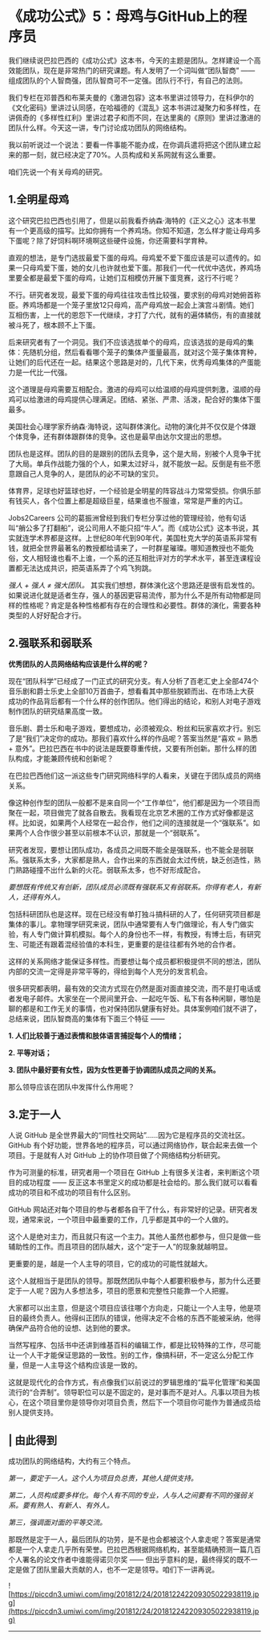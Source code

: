 # 《成功公式》5：母鸡与GitHub上的程序员

我们继续说巴拉巴西的《成功公式》这本书，今天的主题是团队。怎样建设一个高效能团队，现在是非常热门的研究课题。有人发明了一个词叫做“团队智商” —— 组成团队的个人智商强，团队智商可不一定强。团队行不行，有自己的法则。

我们专栏在邓普西和布莱夫曼的《激进包容》这本书里讲过领导力，在科伊尔的《文化密码》里讲过认同感，在哈福德的《混乱》这本书讲过凝聚力和多样性，在讲佩奇的《多样性红利》里讲过君子和而不同，在达里奥的《原则》里讲过激进的团队什么样。今天这一讲，专门讨论成功团队的网络结构。

我以前听说过一个说法：要看一件事能不能办成，在你调兵遣将把这个团队建立起来的那一刻，就已经决定了70%。人员构成和关系网就有这么重要。

咱们先说一个有关母鸡的研究。

## 1.全明星母鸡

这个研究巴拉巴西也引用了，但是以前我看乔纳森·海特的《正义之心》这本书里有一个更高级的描写。比如你拥有一个养鸡场。你知不知道，怎么样才能让母鸡多下蛋呢？除了好饲料啊环境啊这些硬件设施，你还需要科学育种。

直观的想法，是专门选拔最爱下蛋的母鸡。母鸡爱不爱下蛋应该是可以遗传的。如果一只母鸡爱下蛋，她的女儿也许就也爱下蛋。那我们一代一代优中选优，养鸡场里要全都是最爱下蛋的母鸡，让她们互相模仿开展下蛋竞赛，这行不行呢？

不行。研究者发现，最爱下蛋的母鸡往往攻击性比较强，要求别的母鸡对她俯首称臣。养鸡场都是一个笼子里放12只母鸡，高产母鸡放一起会上演宫斗剧情。她们互相伤害，上一代的恩怨下一代继续，才打了六代，就有的遍体鳞伤，有的直接就被斗死了，根本顾不上下蛋。

后来研究者有了一个洞见。我们不应该选拔单个的母鸡，应该选拔的是母鸡的集体：先随机分组，然后看看哪个笼子的集体产蛋量最高，就对这个笼子集体育种，让她们的后代还在一起。结果这个思路是对的，几代下来，优秀母鸡集体的产蛋能力是一代比一代强。

这个道理是母鸡需要互相配合。激进的母鸡可以给温顺的母鸡提供刺激，温顺的母鸡可以给激进的母鸡提供心理满足。团结、紧张、严肃、活泼，配合好的集体下蛋最多。

美国社会心理学家乔纳森·海特说，这叫群体演化。动物的演化并不仅仅是个体跟个体竞争，还有群体跟群体的竞争。这也是最早由达尔文提出的思想。

团队也是这样。团队的目的是跟别的团队去竞争，这个是大局，别被个人竞争干扰了大局。单兵作战能力强的个人，如果太过好斗，就不能放一起。反倒是有些不愿意跟自己人竞争的人，是团队的必不可缺的宝贝。

体育界，足球也好篮球也好，一个经验是全明星的阵容战斗力常常受损。你俱乐部有钱买人，各个位置上都是超级巨星，结果谁也不服谁，常常是严重的内讧。

Jobs2Careers 公司的葛振洲曾经到我们专栏分享过他的管理经验，他有句话叫“艄公多了打翻船”，说公司用人不能只招“牛人”。而《成功公式》这本书说，其实就连学术界都是这样。上世纪80年代到90年代，美国杜克大学的英语系非常有钱，就把全世界最著名的教授都给请来了，一时群星璀璨。哪知道教授也不能免俗，文人相轻谁也看不上谁，一个系的还互相批评对方的学术水平，甚至连课程设置都无法达成共识，把英语系弄了个鸡飞狗跳。

 *强人 + 强人 ≠ 强大团队。* 其实我们想想，群体演化这个思路还是很有启发性的。如果说进化就是适者生存，强人的基因更容易流传，那为什么不是所有动物都是同样的性格呢？肯定是各种性格都有存在的合理性和必要性。群体的演化，需要各种类型的人好好配合才行。

## 2.强联系和弱联系

 **优秀团队的人员网络结构应该是什么样的呢？**

现在“团队科学”已经成了一门正式的研究分支。有人分析了百老汇史上全部474个音乐剧和爵士乐史上全部10万首曲子，想看看其中那些脱颖而出、在市场上大获成功的作品背后都有一个什么样的创作团队。他们得出的结论，和别人对电子游戏制作团队的研究结果高度一致。

音乐剧、爵士乐和电子游戏，要想成功，必须被观众、粉丝和玩家喜欢才行。别忘了是“我们”决定你的成功。那我们喜欢什么样的作品呢？答案当然是“喜欢 = 熟悉 + 意外”。巴拉巴西在书中的说法是既要尊重传统，又要有所创新。那什么样的团队构成，才能兼顾传统和创新呢？

在巴拉巴西他们这一派这些专门研究网络科学的人看来，关键在于团队成员的网络关系。

像这种创作型的团队一般都不是来自同一个“工作单位”，他们都是因为一个项目而聚在一起，项目做完了就各自散去。我看现在北京艺术圈的工作方式好像都是这样。比如说，如果两个人经常在一起合作，他们之间的连接就是一个“强联系”。如果两个人合作很少甚至以前根本不认识，那就是一个“弱联系”。

研究者发现，要想让团队成功，各成员之间既不能全是强联系，也不能全是弱联系。强联系太多，大家都是熟人，合作出来的东西就会太过传统，缺乏创造性，熟门熟路碰撞不出什么新的火花。弱联系太多，也不好形成配合。

 *要想既有传统又有创新，团队成员必须既有强联系又有弱联系。你得有老人，有新人，还得有外人。*

包括科研团队也是这样。现在已经没有单打独斗搞科研的人了，任何研究项目都是集体的事儿。拿物理学研究来说，团队中通常要有人专门做理论，有人专门做实验，有人专门做计算机模拟。每个人的身份也不一样，有教授，有博士后，有研究生、可能还有跟着混经验值的本科生，更重要的是往往都有外地的合作者。

这样的关系网络才能保证多样性。而要想让每个成员都积极提供不同的想法，团队内部的交流一定得是非常平等的，得给到每个人充分的发言机会。

很多研究都表明，最有效的交流方式现在仍然是面对面直接交流，而不是打电话或者发电子邮件。大家坐在一个房间里开会、一起吃午饭、私下有各种闲聊，哪怕是聊的都是和工作无关的事情，也对保持团队健康有好处。具体案例咱们就不讲了，总结来说，团队智商高的集体有下面三个特征 ——

 **1. 人们比较善于通过表情和肢体语言捕捉每个人的情绪；**

 **2. 平等对话；**

 **3. 团队中最好要有女性，因为女性更善于协调团队成员之间的关系。**

那么领导应该在团队中发挥什么作用呢？

## 3.定于一人

人说 GitHub 是全世界最大的“同性社交网站”……因为它是程序员的交流社区。GitHub 有个好功能，世界各地的程序员，可以通过网络协作，联合起来去做一个项目。于是就有人对 GitHub 上的协作项目做了个网络结构分析研究。

作为可测量的标准，研究者用一个项目在 GitHub 上有很多关注者，来判断这个项目的成功程度 —— 反正这本书里定义的成功都是社会给的。那么我们就可以看看成功的项目和不成功的项目有什么区别。

GitHub 网站还对每个项目的参与者都各自干了什么，有非常好的记录。研究者发现，通常来说，一个项目中最重要的工作，几乎都是其中的一个人做的。

这个人是绝对主力，而且就只有这一个主力。其他人虽然也都参与，但只是做一些辅助性的工作。而且项目的团队越大，这个“定于一人”的现象就越明显。

更重要的是，越是一个人主导的项目，它的成功的可能性就越大。

这个人就相当于是团队的领导。那既然团队中每个人都要积极参与，那为什么还要定于一人呢？因为人多想法多，项目的愿景和完整性只能靠一个人把握。

大家都可以出主意，但是这个项目应该往哪个方向走，只能让一个人主导，他是项目的最终负责人。他得纠正团队的错误，他得决定不合格的东西不能被采纳，他得确保产品符合他的设想、达到他的要求。

当然写程序、包括书中还讲到维基百科的编辑工作，都是比较特殊的工作，尽可能让一个人干才能保证思路的一致性。别的工作，像搞科研，不一定这么分配工作量，但是一人主导这个结构应该是一致的。

这就是现代化的合作方式，有点像我们以前说过的罗辑思维的“扁平化管理”和美国流行的“合弄制”。领导职位可以是不固定的，是对事而不是对人。凡事以项目为核心，在这个项目里你是领导你对项目负责，然后下一个项目你可能作为普通成员给别人提供支持。

## | 由此得到

成功团队的网络结构，大约有三个特点。

 *第一，要定于一人。这个人为项目负总责，其他人提供支持。*

 *第二，人员构成要多样化。每个人有不同的专业，人与人之间要有不同的强弱关系。要有熟人、有新人、有外人。*

 *第三，强调面对面的平等交流。*

那既然是定于一人，最后团队的功劳，是不是也会都被这个人拿走呢？答案是通常都是一个人拿走几乎所有荣誉。巴拉巴西根据网络机构，甚至能精确预测一篇几百个人署名的论文作者中谁能得诺贝尔奖 —— 但出乎意料的是，最终得奖的既不一定是做了团队里最大贡献的人，也不一定是领导。咱们下一讲再说。

![https://piccdn3.umiwi.com/img/201812/24/201812242209305022938119.jpg](https://piccdn3.umiwi.com/img/201812/24/201812242209305022938119.jpg)

---

